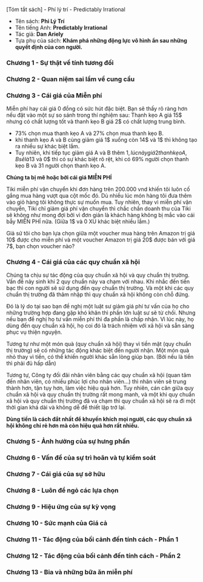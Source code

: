 [Tóm tắt sách] - Phí lý trí - Predictably Irrational

- Tên sách: **Phi Lý Trí**
- Tên tiếng Anh: **Predictably Irrational**
- Tác giả: **Dan Ariely**
- Tựa phụ của sách: **Khám phá những động lực vô hình ẩn sau những quyết định của con người.**

### Chương 1 - Sự thật về tính tương đối


### Chương 2 - Quan niệm sai lầm về cung cầu


### Chương 3 - Cái giá của Miễn phí

Miễn phí hay cái giá 0 đồng có sức hút đặc biệt. Bạn sẽ thấy rõ ràng hơn nếu đặt vào một sự so sánh trong thí nghiệm sau: Thanh kẹo A giá 15$ nhưng có chất lượng tốt và thanh kẹo B giá 2$ có chất lượng trung bình.
- 73% chọn mua thanh kẹo A và 27% chọn mua thanh kẹo B.
- khi thanh kẹo A và B cùng giảm giá 1$ xuống còn 14$ và 1$ thì không tạo ra nhiều sự khác biệt lắm.
- Tuy nhiên, khi tiếp tục giảm giá A và B thêm 1$, lúc này giá 2 thanh kẹo A,B sẽ là 13$ và 0$ thì có sự khác biệt rõ rệt, khi có 69% người chọn thanh kẹo B và 31 người chọn thanh kẹo A.

**Chúng ta bị mê hoặc bởi cái giá MIỄN PHÍ**

Tiki miễn phí vận chuyển khi đơn hàng trên 200.000 vnd khiến tôi luôn cố gắng mua hàng vượt qua cột mốc đó. Dù nhiều lúc món hàng tôi đưa thêm vào giỏ hàng tôi không thực sự muốn mua. Tuy nhiên, thay vì miễn phí vận chuyển, Tiki chỉ giảm giá phí vận chuyển thì chắc chắn doanh thu của Tiki sẽ không như mong đợi bởi vì đơn giản là khách hàng không bị mắc vào cái bẫy MIỄN PHÍ nữa. (Giữa 1$ và 0 XU khác biệt nhiều lắm.)

Giả sử tôi cho bạn lựa chọn giữa một voucher mua hàng trên Amazon trị giá 10$ được cho miễn phí và một voucher Amazon trị giá 20$ được bán với giá 7$, bạn chọn voucher nào?

### Chương 4 - Cái giá của các quy chuẩn xã hội

Chúng ta chịu sự tác động của quy chuẩn xã hội và quy chuẩn thị trường. Vấn đề nảy sinh khi 2 quy chuẩn này va chạm với nhau. Khi nhắc đến tiền bạc thì con người sẽ sử dụng đến quy chuẩn thị trường. Và một khi các quy chuẩn thị trường đã thâm nhập thì quy chuẩn xã hội không còn chỗ đứng.

Đó là lý do tại sao bạn đề nghị một luật sư giảm giá phí tư vấn của họ cho những trường hợp đang gặp khó khăn thì phần lớn luật sư sẽ từ chối. Nhưng nếu bạn đề nghị họ tư vấn miễn phí thì đa phần là chấp nhận. Vì lúc này, họ dùng đến quy chuẩn xã hội, họ coi đó là trách nhiệm với xã hội và sẵn sàng phục vụ thiện nguyện.

Tương tự như một món quà (quy chuẩn xã hội) thay vì tiền mặt (quy chuẩn thị trường) sẽ có những tác động khác biệt đến người nhận. Một món quà nhỏ thay vì tiền, có thể khiến người khác sẵn lòng giúp bạn. (Bởi nếu là tiền thì phải đủ hấp dẫn)

Tương tự, Công ty đối đãi nhân viên bằng các quy chuẩn xã hội (quan tâm đến nhân viên, có nhiều phúc lợi cho nhân viên...) thì nhân viên sẽ trung thành hơn, tận tụy hơn, làm việc hiệu quả hơn. Tuy nhiên, cán cân giữa quy chuẩn xã hội và quy chuẩn thị trường rất mong manh, và một khi quy chuẩn xã hội và quy chuẩn thị trường đã va chạm thì quy chuẩn xã hội sẽ ra đi một thời gian khá dài và không dễ để thiết lập trở lại.

**Dùng tiền là cách đắt nhất để khuyến khích mọi người, các quy chuẩn xã hội không chỉ rẻ hơn mà còn hiệu quả hơn rất nhiều.**

### Chương 5 - Ảnh hưởng của sự hưng phấn


### Chương 6 - Vấn đề của sự trì hoãn và tự kiểm soát

### Chương 7 - Cái giá của sự sở hữu

### Chương 8 - Luôn để ngỏ các lựa chọn

### Chương 9 - Hiệu ứng của sự kỳ vọng

### Chương 10 - Sức mạnh của Giá cả

### Chương 11 - Tác động của bối cảnh đến tính cách - Phần 1

### Chương 12 - Tác động của bối cảnh đến tính cách - Phần 2

### Chương 13 - Bia và những bữa ăn miễn phí
